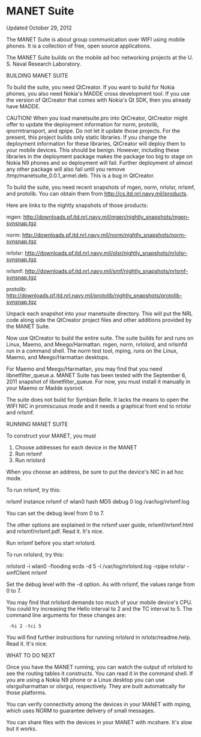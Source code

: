 MANET Suite
====

Updated October 29, 2012


The MANET Suite is about group communication over WIFI using mobile phones. 
It is a collection of free, open source applications.

The MANET Suite builds on the mobile ad hoc networking projects at the
U. S. Naval Research Laboratory.  


BUILDING MANET SUITE

To build the suite, you need QtCreator.  If you want to build for
Nokia phones, you also need Nokia's MADDE cross development tool. If
you use the version of QtCreator that comes with Nokia's Qt SDK, then
you already have MADDE.

CAUTION! When you load manetsuite.pro into QtCreator, QtCreator might
offer to update the deployment information for norm, protolib,
qnormtransport, and qpipe. Do not let it update those projects.  For
the present, this project builds only static libraries.  If you change
the deployment information for these libraries, QtCreator will deploy
them to your mobile devices.  This should be benign.  However,
including these libraries in the deployment package makes the package
too big to stage on Nokia N9 phones and so deployment will fail.
Further deployment of almost any other package will also fail until
you remove /tmp/manetsuite_0.0.1_armel.deb. This is a bug in
QtCreator.

To build the suite, you need recent snapshots of mgen, norm, nrlolsr,
nrlsmf, and protolib.  You can obtain them from
http://cs.itd.nrl.navy.mil/products.

Here are links to the nightly snapshots of those products:

mgen: http://downloads.pf.itd.nrl.navy.mil/mgen/nightly_snapshots/mgen-svnsnap.tgz

norm: http://downloads.pf.itd.nrl.navy.mil/norm/nightly_snapshots/norm-svnsnap.tgz

nrlolsr: http://downloads.pf.itd.nrl.navy.mil/olsr/nightly_snapshots/nrlolsr-svnsnap.tgz

nrlsmf: http://downloads.pf.itd.nrl.navy.mil/smf/nightly_snapshots/nrlsmf-svnsnap.tgz

protolib: http://downloads.pf.itd.nrl.navy.mil/protolib/nightly_snapshots/protolib-svnsnap.tgz


Unpack each snapshot into your manetsuite directory. This will
put the NRL code along side the QtCreator project files and other
additions provided by the MANET Suite.

Now use QtCreator to build the entire suite. The suite builds for and
runs on Linux, Maemo, and Meego/Harmattan. mgen, norm, nrlolsrd, and
nrlsmfd run in a command shell. The norm test tool, mping, runs on the
Linux, Maemo, and Meego/Harmattan desktops.

For Maemo and Meego/Harmattan, you may find that you need
libnetfilter_queue.a.  MANET Suite has been tested with the September
6, 2011 snapshot of libnetfilter_queue.  For now, you must install it
manually in your Maemo or Madde sysroot.

The suite does not build for Symbian Belle.  It lacks the means to
open the WIFI NIC in promiscuous mode and it needs a graphical front
end to nrlolsr and nrlsmf.


RUNNING MANET SUITE

To construct your MANET, you must

1. Choose addresses for each device in the MANET
2. Run nrlsmf
3. Run nrlolsrd


When you choose an address, be sure to put the device's NIC in ad hoc mode. 

To run nrlsmf, try this:

nrlsmf instance nrlsmf cf wlan0 hash MD5 debug 0 log /var/log/nrlsmf.log

You can set the debug level from 0 to 7.

The other options are explained in the nrlsmf user guide,
nrlsmf/nrlsmf.html and nrlsmf/nrlsmf.pdf.  Read it. It's nice.

Run nrlsmf before you start nrlolsrd.



To run nrlolsrd, try this:

nrlolsrd -i wlan0 -flooding ecds -d 5 -l /var/log/nrlolsrd.log -rpipe nrlolsr -smfClient nrlsmf

Set the debug level with the -d option.  As with nrlsmf, the values
range from 0 to 7.

You may find that nrlolsrd demands too much of your mobile device's
CPU.  You could try increasing the Hello interval to 2 and the TC
interval to 5.  The command line arguments for these changes are:

	 -hi 2 -tci 5


You will find further instructions for running nrlolsrd in
nrlolsr/readme.help.  Read it.  It's nice.


WHAT TO DO NEXT

Once you have the MANET running, you can watch the output of nrlolsrd
to see the routing tables it constructs.  You can read it in the
command shell.  If you are using a Nokia N9 phone or a Linux desktop
you can use olsrguiharmattan or olsrgui, respectively.  They are built
automatically for those platforms.

You can verify connectivity among the devices in your MANET with
mping, which uses NORM to guarantee delivery of small messages.

You can share files with the devices in your MANET with mcshare. It's
slow but it works.
